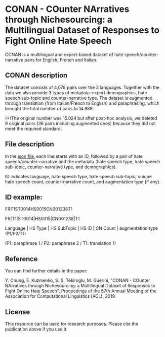 # CONAN - COunter NArratives through Nichesourcing: a Multilingual Dataset of Responses to Fight Online Hate Speech

CONAN is a multilingual and expert-based dataset of hate speech/counter-narrative pairs for English, French and Italian.


## CONAN description
The dataset consists of 4,078 pairs over the 3 languages. Together with the data we also provide 3 types of metadata: expert demographics, hate speech sub-topic and counter-narrative type. The dataset is augmented through translation (from Italian/French to English) and paraphrasing, which brought the total number of pairs to 14.988. 

(\*)The original number was 15.024 but after post-hoc analysis, we deleted 9 original pairs (36 pairs including augmented ones) because they did not meet the required standard. 

## File description
In the [json file](https://github.com/marcoguerini/CONAN/blob/master/CONAN.json), each line starts with an ID, followed by a pair of hate speech/counter-narrative and the metadata (hate speech type, hate speech sub-topic, counter-narrative type, and demographics).

ID indicates language, hate speech type, hate speech sub-topic, unique hate speech count, counter-narrative count, and augmentation type (if any).

## ID example: 
FRT1ST0014HS0015CN001238T1

FR|T1|ST0014|HS0015|CN001238|T1

Language | HS Type | HS SubTopic | HS ID | CN Count | augmentation type (P1/P2/T1)

(P1: paraphrase 1 / P2: paraphrase 2 / T1: translation 1)

## Reference
You can find further details in the paper:

Y. Chung, E. Kuzmenko, S. S. Tekiroglu, M. Guerini, "CONAN - COunter NArratives through Nichesourcing: a Multilingual Dataset of Responses to Fight Online Hate Speech", Proceedings of the 57th Annual Meeting of the Association for Computational Linguistics (ACL), 2019.

## License
This resource can be used for research purposes. Please cite the publication above if you use it.
